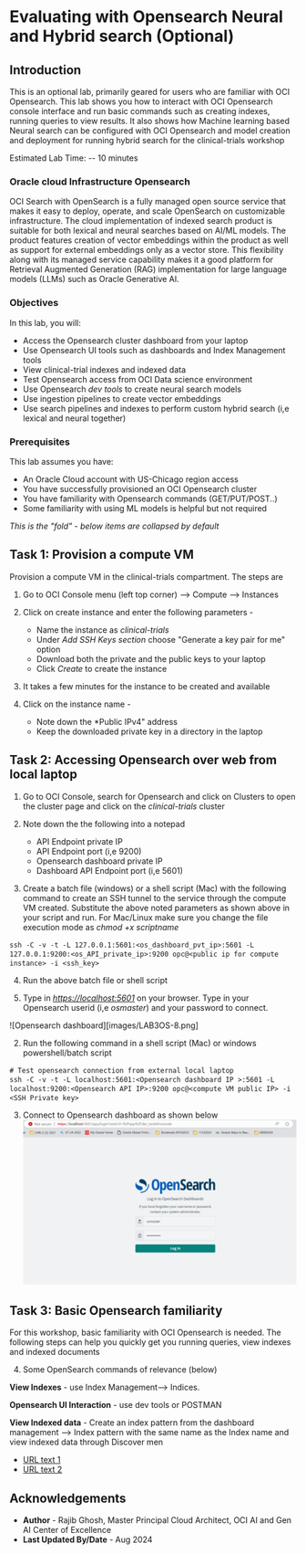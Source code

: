 # Evaluating with Opensearch Neural and Hybrid search (Optional)

## Introduction

This is an optional lab, primarily geared for users who are familiar with OCI Opensearch. This lab shows you how to interact with OCI Opensearch console interface and run basic commands such as creating indexes, running queries to view results. It also shows how Machine learning based Neural search can be configured with OCI Opensearch and model creation and deployment for running hybrid search for the clinical-trials workshop

Estimated Lab Time: -- 10 minutes

### Oracle cloud Infrastructure Opensearch

OCI Search with OpenSearch is a fully managed open source service that makes it easy to deploy, operate, and scale OpenSearch on customizable infrastructure. The cloud implementation of indexed search product is suitable for both lexical and neural searches based on AI/ML models. The product features creation of vector embeddings within the product as well as support for external embeddings only as a vector store. This flexibility along with its managed service capability makes it a good platform for Retrieval Augmented Generation (RAG) implementation for large language models (LLMs) such as Oracle Generative AI.

### Objectives

In this lab, you will:

* Access the Opensearch cluster dashboard from your laptop
* Use Opensearch UI tools such as dashboards and Index Management tools
* View clinical-trial indexes and indexed data
* Test Opensearch access from OCI Data science environment
* Use Opensearch *dev tools* to create neural search models
* Use ingestion pipelines to create vector embeddings
* Use search pipelines and indexes to perform custom hybrid search (i,e lexical and neural together)

### Prerequisites

This lab assumes you have:

* An Oracle Cloud account with US-Chicago region access
* You have successfully provisioned an OCI Opensearch cluster
* You have familiarity with Opensearch commands (GET/PUT/POST..)
* Some familiarity with using ML models is helpful but not required

*This is the "fold" - below items are collapsed by default*

## Task 1: Provision a compute VM

Provision a compute VM in the clinical-trials compartment. The steps are

1. Go to OCI Console menu (left top corner) --> Compute --> Instances

2. Click on create instance and enter the following parameters -
   * Name the instance as *clinical-trials*
   * Under *Add SSH Keys section* choose "Generate a key pair for me" option
   * Download both the private and the public keys to your laptop
   * Click *Create* to create the instance

3. It takes a few minutes for the instance to be created and available

4. Click on the instance name -
   * Note down the *Public IPv4" address
   * Keep the downloaded private key in a directory in the laptop

## Task 2: Accessing Opensearch over web from local laptop

1. Go to OCI Console, search for Opensearch and click on Clusters to open the cluster page and click on the *clinical-trials* cluster

2. Note down the the following into a notepad
   * API Endpoint private IP
   * API Endpoint port (i,e 9200)
   * Opensearch dashboard private IP
   * Dashboard API Endpoint port (i,e 5601)

3. Create a batch file (windows) or a shell script (Mac) with the following command to create an SSH tunnel to the service through the compute VM created.  Substitute the above noted parameters as shown above in your script and run. For Mac/Linux make sure you change the file execution mode as *chmod +x scriptname*
```
ssh -C -v -t -L 127.0.0.1:5601:<os_dashboard_pvt_ip>:5601 -L 127.0.0.1:9200:<os_API_private_ip>:9200 opc@<public ip for compute instance> -i <ssh_key>
```

4. Run the above batch file or shell script

5. Type in *<https://localhost:5601>* on your browser. Type in your Opensearch userid (i,e *osmaster*) and your password to connect.

  ![Opensearch dashboard][images/LAB3OS-8.png]

2. Run the following command in a shell script (Mac) or windows powershell/batch script

```
# Test opensearch connection from external local laptop
ssh -C -v -t -L localhost:5601:<Opensearch dashboard IP >:5601 -L localhost:9200:<Opensearch API IP>:9200 opc@<compute VM public IP> -i <SSH Private key>
```

3. Connect to Opensearch dashboard as shown below
 ![Image alt text][def]


## Task 3: Basic Opensearch familiarity

For this workshop, basic familiarity with OCI Opensearch is needed. The following steps can help you quickly get you running queries, view indexes and indexed documents

4. Some OpenSearch commands of relevance (below)
  
  **View Indexes** - use Index Management--> Indices.
  
  **Opensearch UI Interaction** - use dev tools or POSTMAN
  
  **View Indexed data** - Create an index pattern from the dashboard management --> Index pattern with the same name as the Index name and view indexed data through Discover men

* [URL text 1](http://docs.oracle.com)
* [URL text 2](http://docs.oracle.com)

## Acknowledgements

* **Author** - Rajib Ghosh, Master Principal Cloud Architect, OCI AI and Gen AI Center of Excellence
* **Last Updated By/Date** - Aug 2024


[def]: images/LAB3OS-8.png